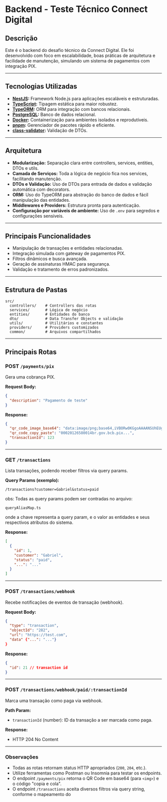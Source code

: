 # Backend - Teste Técnico Connect Digital

## Descrição

Este é o backend do desafio técnico da Connect Digital. Ele foi desenvolvido com foco em escalabilidade, boas práticas de arquitetura e facilidade de manutenção, simulando um sistema de pagamentos com integração PIX.

---

## Tecnologias Utilizadas

- **[NestJS](https://nestjs.com/):** Framework Node.js para aplicações escaláveis e estruturadas.
- **[TypeScript](https://www.typescriptlang.org/):** Tipagem estática para maior robustez.
- **[TypeORM](https://typeorm.io/):** ORM para integração com bancos relacionais.
- **[PostgreSQL](https://www.postgresql.org/):** Banco de dados relacional.
- **[Docker](https://www.docker.com/):** Containerização para ambientes isolados e reprodutíveis.
- **[pnpm](https://pnpm.io/):** Gerenciador de pacotes rápido e eficiente.
- **[class-validator](https://github.com/typestack/class-validator):** Validação de DTOs.

---

## Arquitetura

- **Modularização:** Separação clara entre controllers, services, entities, DTOs e utils.
- **Camada de Serviços:** Toda a lógica de negócio fica nos services, facilitando manutenção.
- **DTOs e Validação:** Uso de DTOs para entrada de dados e validação automática com decorators.
- **ORM:** Uso do TypeORM para abstração do banco de dados e fácil manipulação das entidades.
- **Middlewares e Providers:** Estrutura pronta para autenticação.
- **Configuração por variáveis de ambiente:** Uso de `.env` para segredos e configurações sensíveis.

---

## Principais Funcionalidades

- Manipulação de transações e entidades relacionadas.
- Integração simulada com gateway de pagamentos PIX.
- Filtros dinâmicos e busca avançada.
- Geração de assinaturas HMAC para segurança.
- Validação e tratamento de erros padronizados.

---

## Estrutura de Pastas

```
src/
  controllers/    # Controllers das rotas
  services/       # Lógica de negócio
  entities/       # Entidades do banco
  dto/            # Data Transfer Objects e validação
  utils/          # Utilitários e constantes
  providers/      # Providers customizados
  common/         # Arquivos compartilhados
```

---

## Principais Rotas

### POST `/payments/pix`

Gera uma cobrança PIX.

**Request Body:**

```json
{
  "description": "Pagamento de teste"
}
```

**Response:**

```json
{
  "qr_code_image_base64": "data:image/png;base64,iVBORw0KGgoAAAANSUhEUgAA...",
  "qr_code_copy_paste": "00020126580014br.gov.bcb.pix...",
  "transactionId": 123
}
```

---

### GET `/transactions`

Lista transações, podendo receber filtros via query params.

**Query Params (exemplo):**

```
/transactions?customer=Gabriel&status=paid
```

obs: Todas as query params podem ser contradas no arquivo:
```
queryAliasMap.ts
```
onde a chave representa
a query param, e o valor as entidades e seus respectivos atributos do sistema.


**Response:**

```json
[
  {
    "id": 1,
    "customer": "Gabriel",
    "status": "paid",
    "...": "..."
  }
]
```


---

### POST `/transactions/webhook`

Recebe notificações de eventos de transação (webhook).

**Request Body:**

```json
{
  "type": "transaction",
  "objectId": "282",
  "url": "https://test.com",
  "data" {"...": "..."}
}
```

**Response:**

```json
{
  "id": 21 // transaction id
}
```

---

### POST `/transactions/webhook/paid/:transactionId`

Marca uma transação como paga via webhook.

**Path Param:**

- `transactionId` (number): ID da transação a ser marcada como paga.

**Response:**

- HTTP 204 No Content

---

### Observações

- Todas as rotas retornam status HTTP apropriados (`200`, `204`, etc.).
- Utilize ferramentas como Postman ou Insomnia para testar os endpoints.
- O endpoint `/payments/pix` retorna o QR Code em base64 (para `<img>`) e o código "copia e cola".
- O endpoint `/transactions` aceita diversos filtros via query string, conforme o mapeamento do

